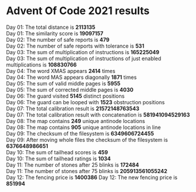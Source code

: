 # Advent Of Code 2021 results
Day 01: The total distance is **2113135**  
Day 01: The similarity score is **19097157**  
Day 02: The number of safe reports is **479**  
Day 02: The number of safe reports with tolerance is **531**  
Day 03: The sum of multiplication of instructions is **165225049**  
Day 03: The sum of multiplication of instructions of just enabled multiplications is **108830766**  
Day 04: The word XMAS appears **2414** times  
Day 04: The word MAS appears diagonally **1871** times  
Day 05: The sum of valid middle pages is **5955**  
Day 05: The sum of corrected middle pages is **4030**  
Day 06: The guard visited **5145** distinct positions  
Day 06: The guard can be looped with **1523** obstruction positions  
Day 07: The total calibration result is **21572148763543**  
Day 07: The total calibration result with concatenation is **581941094529163**  
Day 08: The map contains **249** unique antinode locations  
Day 08: The map contains **905** unique antinode locations in line  
Day 09: The checksum of the filesystem is **6349606724455**  
Day 09: After moving whole files the checksum of the filesystem is **6376648986651**  
Day 10: The sum of tailhead scores is **459**  
Day 10: The sum of tailhead ratings is **1034**  
Day 11: The number of stones after 25 blinks is **172484**  
Day 11: The number of stones after 75 blinks is **205913561055242**  
Day 12: The fencing price is **1400386** 
Day 12: The new fencing price is **851994** 
